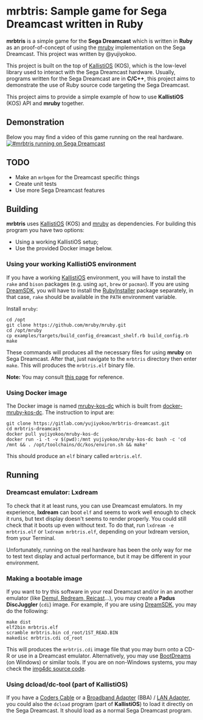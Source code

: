 # mrbtris: Sample game for Sega Dreamcast written in Ruby

**mrbtris** is a simple game for the **Sega Dreamcast** which is written in **Ruby** as an proof-of-concept of using the [mruby](https://mruby.org/) implementation on the Sega Dreamcast. This project was written by @yujiyokoo.

This project is built on the top of [KallistiOS](https://en.wikipedia.org/wiki/KallistiOS) (KOS), which is the low-level library used to interact with the Sega Dreamcast hardware. Usually, programs written for the Sega Dreamcast are in **C/C++**, this project aims to demonstrate the use of Ruby source code targeting the Sega Dreamcast.

This project aims to provide a simple example of how to use **KallistiOS** (KOS) API and **mruby** together.

## Demonstration

Below you may find a video of this game running on the real hardware.
[![#mrbtris running on Sega Dreamcast](https://i.imgur.com/sU9gnJR.png)](https://vimeo.com/335686570)

## TODO

* Make an `mrbgem` for the Dreamcast specific things
* Create unit tests
* Use more Sega Dreamcast features

## Building

**mrbtris** uses [KallistiOS](http://gamedev.allusion.net/softprj/kos/) (KOS) and [mruby](https://mruby.org/) as dependencies. For building this program you have two options: 

* Using a working KallistiOS setup;
* Use the provided Docker image below.

### Using your working KallistiOS environment

If you have a working [KallistiOS](http://gamedev.allusion.net/softprj/kos/) environment, you will have to install the `rake` and `bison` packages (e.g. using `apt`, `brew` or `pacman`). If you are using [DreamSDK](https://dreamsdk.org), you will have to install the [RubyInstaller](https://rubyinstaller.org/) package separately, in that case, `rake` should be available in the `PATH` environment variable.

Install  `mruby`:

	cd /opt
	git clone https://github.com/mruby/mruby.git
	cd /opt/mruby
	cp examples/targets/build_config_dreamcast_shelf.rb build_config.rb
	make

These commands will produces all the necessary files for using **mruby** on Sega Dreamcast. After that, just navigate to the `mrbtris` directory then enter `make`. This will produces the `mrbtris.elf` binary file.

**Note:** You may consult [this page](https://dreamcast.wiki/Using_Ruby_for_Sega_Dreamcast_development) for reference.

### Using Docker image

The Docker image is named [mruby-kos-dc](https://hub.docker.com/r/yujiyokoo/mruby-kos-dc) which is built from [docker-mruby-kos-dc](https://gitlab.com/yujiyokoo/docker-mruby-kos-dc). The instruction to input are:

	git clone https://gitlab.com/yujiyokoo/mrbtris-dreamcast.git
	cd mrbtris-dreamcast
	docker pull yujiyokoo/mruby-kos-dc
	docker run -i -t -v $(pwd):/mnt yujiyokoo/mruby-kos-dc bash -c 'cd /mnt && . /opt/toolchains/dc/kos/environ.sh && make'

This should produce an `elf` binary called `mrbtris.elf`.

## Running

### Dreamcast emulator: Lxdream

To check that it at least runs, you can use Dreamcast emulators. In my experience, **lxdream** can boot `elf` and seems to work well enough to check it runs, but text display doesn't seems to render properly. You could still check that it boots up even without text. To do that, run `lxdream -e mrbtris.elf` or `lxdream mrbtris.elf`, depending on your lxdream version, from your Terminal.

Unfortunately, running on the real hardware has been the only way for me to test text display and actual performance, but it may be different in your environment.

### Making a bootable image

If you want to try this software in your real Dreamcast and/or in an another emulator (like [Demul, Redream, Reicast](https://dreamcast.wiki/Dreamcast_emulators)...), you may create a **Padus DiscJuggler** (`cdi`) image. For example, if you are using [DreamSDK](https://dreamsdk.org), you may do the following:

	make dist
	elf2bin mrbtris.elf
	scramble mrbtris.bin cd_root/1ST_READ.BIN
	makedisc mrbtris.cdi cd_root

This will produces the `mrbtris.cdi` image file that you may burn onto a CD-R or use in a Dreamcast emulator. Alternatively, you may use [BootDreams](https://dcemulation.org/index.php?title=BootDreams) (on Windows) or similar tools. If you are on non-Windows systems, you may check the [img4dc source code](https://github.com/Kazade/img4dc).

### Using dcload/dc-tool (part of KallistiOS)

If you have a [Coders Cable](https://dreamcast.wiki/Coder%27s_cable) or a [Broadband Adapter](https://dreamcast.wiki/Broadband_adapter) (BBA) / [LAN Adapter](https://dreamcast.wiki/LAN_adapter), you could also the `dcload` program (part of **KallistiOS**) to load it directly on the Sega Dreamcast. It should load as a normal Sega Dreamcast program.

